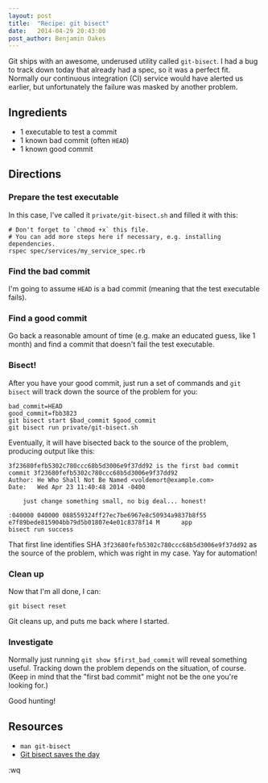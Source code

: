 ```yaml
---
layout: post
title:  "Recipe: git bisect"
date:   2014-04-29 20:43:00
post_author: Benjamin Oakes
---
```


Git ships with an awesome, underused utility called `git-bisect`.  I had a bug to track down today that already had a spec, so it was a perfect fit.  Normally our continuous integration (CI) service would have alerted us earlier, but unfortunately the failure was masked by another problem.

## Ingredients

  * 1 executable to test a commit
  * 1 known bad commit (often `HEAD`)
  * 1 known good commit

## Directions

### Prepare the test executable

In this case, I've called it `private/git-bisect.sh` and filled it with this:

    # Don't forget to `chmod +x` this file.
    # You can add more steps here if necessary, e.g. installing dependencies.
    rspec spec/services/my_service_spec.rb

### Find the bad commit

I'm going to assume `HEAD` is a bad commit (meaning that the test executable fails).

### Find a good commit

Go back a reasonable amount of time (e.g. make an educated guess, like 1 month) and find a commit that doesn't fail the test executable.

### Bisect!

After you have your good commit, just run a set of commands and `git bisect` will track down the source of the problem for you:

    bad_commit=HEAD
    good_commit=fbb3823
    git bisect start $bad_commit $good_commit
    git bisect run private/git-bisect.sh

Eventually, it will have bisected back to the source of the problem, producing output like this:

    3f23680fefb5302c780ccc68b5d3006e9f37dd92 is the first bad commit
    commit 3f23680fefb5302c780ccc68b5d3006e9f37dd92
    Author: He Who Shall Not Be Named <voldemort@example.com>
    Date:   Wed Apr 23 11:40:48 2014 -0400

        just change something small, no big deal... honest!

    :040000 040000 088559324ff27ec7be6967e8c50934a9837b8f55 e7f89bede815904bb79d5b01807e4e01c8378f14 M      app
    bisect run success

That first line identifies SHA `3f23680fefb5302c780ccc68b5d3006e9f37dd92` as the source of the problem, which was right in my case.  Yay for automation!

### Clean up

Now that I'm all done, I can:

    git bisect reset

Git cleans up, and puts me back where I started.

### Investigate

Normally just running `git show $first_bad_commit` will reveal something useful. Tracking down the problem depends on the situation, of course.  (Keep in mind that the "first bad commit" might not be the one you're looking for.)

Good hunting!

## Resources

* `man git-bisect`
* [Git bisect saves the day](http://blog.boombatower.com/git-bisect-saves-the-day)

:wq
